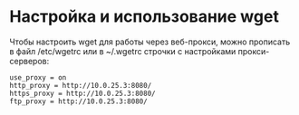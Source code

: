 Настройка и использование wget
==============================

Чтобы настроить wget для работы через веб-прокси, можно прописать в файл /etc/wgetrc или в ~/.wgetrc строчки с настройками прокси-серверов:

    use_proxy = on
    http_proxy = http://10.0.25.3:8080/
    https_proxy = http://10.0.25.3:8080/
    ftp_proxy = http://10.0.25.3:8080/
